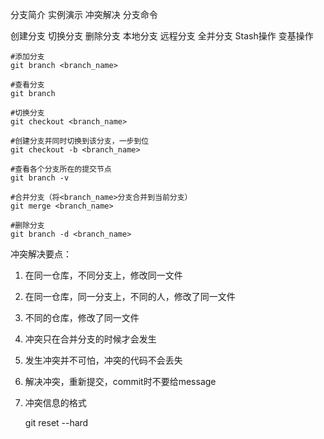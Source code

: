 分支简介
实例演示
冲突解决
分支命令

创建分支
切换分支
删除分支
本地分支
远程分支
全并分支
Stash操作
变基操作

	#添加分支
	git branch <branch_name>

	#查看分支
	git branch

	#切换分支
	git checkout <branch_name>

	#创建分支并同时切换到该分支，一步到位
	git checkout -b <branch_name>

	#查看各个分支所在的提交节点
	git branch -v

	#合并分支（将<branch_name>分支合并到当前分支）
	git merge <branch_name>

	#删除分支
	git branch -d <branch_name>

冲突解决要点：

1. 在同一仓库，不同分支上，修改同一文件
2. 在同一仓库，同一分支上，不同的人，修改了同一文件
3. 不同的仓库，修改了同一文件
4. 冲突只在合并分支的时候才会发生
5. 发生冲突并不可怕，冲突的代码不会丢失
6. 解决冲突，重新提交，commit时不要给message
7. 冲突信息的格式


	git reset <hash> --hard






